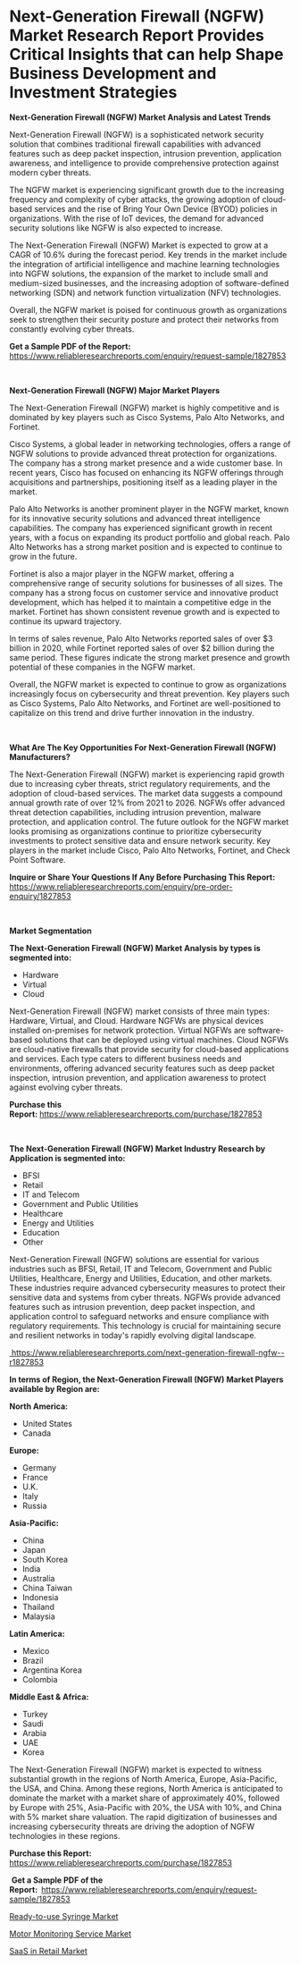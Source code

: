 <p><h1>Next-Generation Firewall (NGFW) Market Research Report Provides Critical Insights that can help Shape Business Development and Investment Strategies</h1></p><p><strong>Next-Generation Firewall (NGFW) Market Analysis and Latest Trends</strong></p>
<p><p>Next-Generation Firewall (NGFW) is a sophisticated network security solution that combines traditional firewall capabilities with advanced features such as deep packet inspection, intrusion prevention, application awareness, and intelligence to provide comprehensive protection against modern cyber threats.</p><p>The NGFW market is experiencing significant growth due to the increasing frequency and complexity of cyber attacks, the growing adoption of cloud-based services and the rise of Bring Your Own Device (BYOD) policies in organizations. With the rise of IoT devices, the demand for advanced security solutions like NGFW is also expected to increase.</p><p>The Next-Generation Firewall (NGFW) Market is expected to grow at a CAGR of 10.6% during the forecast period. Key trends in the market include the integration of artificial intelligence and machine learning technologies into NGFW solutions, the expansion of the market to include small and medium-sized businesses, and the increasing adoption of software-defined networking (SDN) and network function virtualization (NFV) technologies.</p><p>Overall, the NGFW market is poised for continuous growth as organizations seek to strengthen their security posture and protect their networks from constantly evolving cyber threats.</p></p>
<p><strong>Get a Sample PDF of the Report:&nbsp;</strong> <a href="https://www.reliableresearchreports.com/enquiry/request-sample/1827853">https://www.reliableresearchreports.com/enquiry/request-sample/1827853</a></p>
<p>&nbsp;</p>
<p><strong>Next-Generation Firewall (NGFW) Major Market Players</strong></p>
<p><p>The Next-Generation Firewall (NGFW) market is highly competitive and is dominated by key players such as Cisco Systems, Palo Alto Networks, and Fortinet. </p><p>Cisco Systems, a global leader in networking technologies, offers a range of NGFW solutions to provide advanced threat protection for organizations. The company has a strong market presence and a wide customer base. In recent years, Cisco has focused on enhancing its NGFW offerings through acquisitions and partnerships, positioning itself as a leading player in the market.</p><p>Palo Alto Networks is another prominent player in the NGFW market, known for its innovative security solutions and advanced threat intelligence capabilities. The company has experienced significant growth in recent years, with a focus on expanding its product portfolio and global reach. Palo Alto Networks has a strong market position and is expected to continue to grow in the future.</p><p>Fortinet is also a major player in the NGFW market, offering a comprehensive range of security solutions for businesses of all sizes. The company has a strong focus on customer service and innovative product development, which has helped it to maintain a competitive edge in the market. Fortinet has shown consistent revenue growth and is expected to continue its upward trajectory.</p><p>In terms of sales revenue, Palo Alto Networks reported sales of over $3 billion in 2020, while Fortinet reported sales of over $2 billion during the same period. These figures indicate the strong market presence and growth potential of these companies in the NGFW market.</p><p>Overall, the NGFW market is expected to continue to grow as organizations increasingly focus on cybersecurity and threat prevention. Key players such as Cisco Systems, Palo Alto Networks, and Fortinet are well-positioned to capitalize on this trend and drive further innovation in the industry.</p></p>
<p>&nbsp;</p>
<p><strong>What Are The Key Opportunities For Next-Generation Firewall (NGFW) Manufacturers?</strong></p>
<p><p>The Next-Generation Firewall (NGFW) market is experiencing rapid growth due to increasing cyber threats, strict regulatory requirements, and the adoption of cloud-based services. The market data suggests a compound annual growth rate of over 12% from 2021 to 2026. NGFWs offer advanced threat detection capabilities, including intrusion prevention, malware protection, and application control. The future outlook for the NGFW market looks promising as organizations continue to prioritize cybersecurity investments to protect sensitive data and ensure network security. Key players in the market include Cisco, Palo Alto Networks, Fortinet, and Check Point Software.</p></p>
<p><strong>Inquire or Share Your Questions If Any Before Purchasing This Report:</strong> <a href="https://www.reliableresearchreports.com/enquiry/pre-order-enquiry/1827853">https://www.reliableresearchreports.com/enquiry/pre-order-enquiry/1827853</a></p>
<p>&nbsp;</p>
<p><strong>Market Segmentation</strong></p>
<p><strong>The Next-Generation Firewall (NGFW) Market Analysis by types is segmented into:</strong></p>
<p><ul><li>Hardware</li><li>Virtual</li><li>Cloud</li></ul></p>
<p><p>Next-Generation Firewall (NGFW) market consists of three main types: Hardware, Virtual, and Cloud. Hardware NGFWs are physical devices installed on-premises for network protection. Virtual NGFWs are software-based solutions that can be deployed using virtual machines. Cloud NGFWs are cloud-native firewalls that provide security for cloud-based applications and services. Each type caters to different business needs and environments, offering advanced security features such as deep packet inspection, intrusion prevention, and application awareness to protect against evolving cyber threats.</p></p>
<p><strong>Purchase this Report:&nbsp;</strong><a href="https://www.reliableresearchreports.com/purchase/1827853">https://www.reliableresearchreports.com/purchase/1827853</a></p>
<p>&nbsp;</p>
<p><strong>The Next-Generation Firewall (NGFW) Market Industry Research by Application is segmented into:</strong></p>
<p><ul><li>BFSI</li><li>Retail</li><li>IT and Telecom</li><li>Government and Public Utilities</li><li>Healthcare</li><li>Energy and Utilities</li><li>Education</li><li>Other</li></ul></p>
<p><p>Next-Generation Firewall (NGFW) solutions are essential for various industries such as BFSI, Retail, IT and Telecom, Government and Public Utilities, Healthcare, Energy and Utilities, Education, and other markets. These industries require advanced cybersecurity measures to protect their sensitive data and systems from cyber threats. NGFWs provide advanced features such as intrusion prevention, deep packet inspection, and application control to safeguard networks and ensure compliance with regulatory requirements. This technology is crucial for maintaining secure and resilient networks in today's rapidly evolving digital landscape.</p></p>
<p><a href="https://www.reliableresearchreports.com/next-generation-firewall-ngfw--r1827853">&nbsp;https://www.reliableresearchreports.com/next-generation-firewall-ngfw--r1827853</a></p>
<p><strong>In terms of Region, the Next-Generation Firewall (NGFW) Market Players available by Region are:</strong></p>
<p>
    <p> <strong> North America: </strong>
        <ul>
            <li>United States</li>
            <li>Canada</li>
        </ul>
        </p> 
    <p> <strong> Europe: </strong>
        <ul>
            <li>Germany</li>
            <li>France</li>
            <li>U.K.</li>
            <li>Italy</li>
            <li>Russia</li>
        </ul>
        </p> 
    <p> <strong> Asia-Pacific: </strong>
        <ul>
            <li>China</li>
            <li>Japan</li>
            <li>South Korea</li>
            <li>India</li>
            <li>Australia</li>
            <li>China Taiwan</li>
            <li>Indonesia</li>
            <li>Thailand</li>
            <li>Malaysia</li>
        </ul>
        </p> 
    <p> <strong> Latin America: </strong>
        <ul>
            <li>Mexico</li>
            <li>Brazil</li>
            <li>Argentina Korea</li>
            <li>Colombia</li>
        </ul>
        </p> 
    <p> <strong> Middle East & Africa: </strong>
        <ul>
            <li>Turkey</li>
            <li>Saudi</li>
            <li>Arabia</li>
            <li>UAE</li>
            <li>Korea</li>
        </ul>
    </p>
    </p>
<p><p>The Next-Generation Firewall (NGFW) market is expected to witness substantial growth in the regions of North America, Europe, Asia-Pacific, the USA, and China. Among these regions, North America is anticipated to dominate the market with a market share of approximately 40%, followed by Europe with 25%, Asia-Pacific with 20%, the USA with 10%, and China with 5% market share valuation. The rapid digitization of businesses and increasing cybersecurity threats are driving the adoption of NGFW technologies in these regions.</p></p>
<p><strong>Purchase this Report: </strong><a href="https://www.reliableresearchreports.com/purchase/1827853">https://www.reliableresearchreports.com/purchase/1827853</a></p>
<p>&nbsp;<strong>Get a Sample PDF of the Report:&nbsp;&nbsp;</strong><a href="https://www.reliableresearchreports.com/enquiry/request-sample/1827853">https://www.reliableresearchreports.com/enquiry/request-sample/1827853</a></p>
<p><strong></strong></p>
<p><p><a href="https://www.linkedin.com/pulse/ready-to-use-syringe-market-share-evolution-growth-trends-lt7fe?trackingId=YVtW%2BYbvUl2HZ%2BFcI1jkyQ%3D%3D">Ready-to-use Syringe Market</a></p><p><a href="https://www.linkedin.com/pulse/motor-monitoring-service-market-comprehensive-assessment-exlme?trackingId=z7MmEnUbKcfJhrf6HQXk1A%3D%3D">Motor Monitoring Service Market</a></p><p><a href="https://www.linkedin.com/pulse/saas-retail-market-key-successful-business-strategy-forecast-xkzme?trackingId=rpSnpMadfzVfP0QL0Ak5Rg%3D%3D">SaaS in Retail Market</a></p></p>
